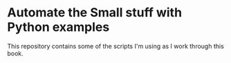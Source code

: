 # Automate the Small stuff with Python examples

This repository contains some of the scripts I'm using as I work through this book.
